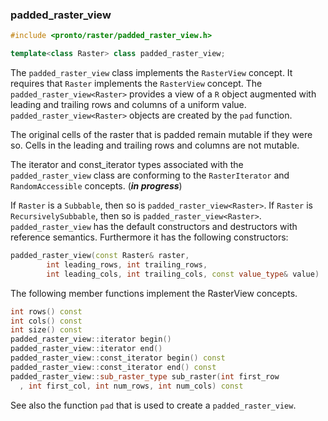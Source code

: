 ### padded_raster_view
```cpp
#include <pronto/raster/padded_raster_view.h>
```
```cpp
template<class Raster> class padded_raster_view;
```
The `padded_raster_view` class implements the `RasterView` concept. It requires that `Raster` implements the `RasterView` concept. 
The `padded_raster_view<Raster>` provides a view of a `R` object augmented with leading and trailing rows and columns of a uniform value. `padded_raster_view<Raster>` objects are created by the `pad` function.

The original cells of the raster that is padded remain mutable if they were so. Cells in the leading and trailing rows and columns are not mutable.

The iterator and const_iterator types associated with the  `padded_raster_view` class are conforming to the `RasterIterator` and `RandomAccessible` concepts. (***in progress***)

If `Raster` is a `Subbable`, then so is `padded_raster_view<Raster>`.
If `Raster` is `RecursivelySubbable`, then so is `padded_raster_view<Raster>`.
`padded_raster_view` has the default constructors and destructors with reference semantics. Furthermore it has the following constructors:
```cpp
padded_raster_view(const Raster& raster,
        int leading_rows, int trailing_rows, 
        int leading_cols, int trailing_cols, const value_type& value) 
```

The following member functions implement the RasterView concepts.
```cpp
int rows() const 
int cols() const 
int size() const 
padded_raster_view::iterator begin() 
padded_raster_view::iterator end() 
padded_raster_view::const_iterator begin() const
padded_raster_view::const_iterator end() const
padded_raster_view::sub_raster_type sub_raster(int first_row
  , int first_col, int num_rows, int num_cols) const
```

See also the function `pad` that is used to create a `padded_raster_view`.
